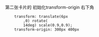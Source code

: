 

第二张卡片的 初始化transform-origin 右下角 

```
    transform: translate(6px
        ,0) rotate(
        14deg) scale(0.9,0.9);
    transform-origin: 300px 400px 
```